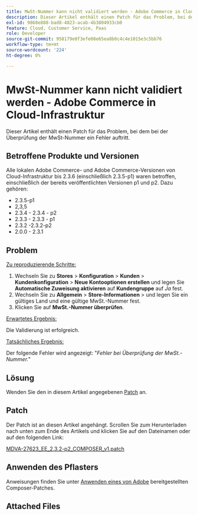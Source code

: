 ```yaml
---
title: MwSt-Nummer kann nicht validiert werden - Adobe Commerce in Cloud-Infrastruktur
description: Dieser Artikel enthält einen Patch für das Problem, bei dem bei der Überprüfung der MwSt-Nummer ein Fehler auftritt.
exl-id: 9868e888-bad8-4823-acab-4b3804933cb0
feature: Cloud, Customer Service, Paas
role: Developer
source-git-commit: 958179e0f3efe08e65ea8b0c4c4e1015e3c5bb76
workflow-type: tm+mt
source-wordcount: '224'
ht-degree: 0%

---
```


# MwSt-Nummer kann nicht validiert werden - Adobe Commerce in Cloud-Infrastruktur

Dieser Artikel enthält einen Patch für das Problem, bei dem bei der Überprüfung der MwSt-Nummer ein Fehler auftritt.

## Betroffene Produkte und Versionen

Alle lokalen Adobe Commerce- und Adobe Commerce-Versionen von Cloud-Infrastruktur bis 2.3.6 (einschließlich 2.3.5-p1) waren betroffen, einschließlich der bereits veröffentlichten Versionen p1 und p2. Dazu gehören:

* 2.3.5-p1
* 2,3,5
* 2.3.4 - 2.3.4 - p2
* 2.3.3 - 2.3.3 - p1
* 2.3.2 -2.3.2-p2
* 2.0.0 - 2.3.1

## Problem

<u>Zu reproduzierende Schritte:</u>

1. Wechseln Sie zu **Stores** > **Konfiguration** > **Kunden** > **Kundenkonfiguration** > **Neue Kontooptionen erstellen** und legen Sie **Automatische Zuweisung aktivieren** auf **Kundengruppe** auf *Ja* fest.
1. Wechseln Sie zu **Allgemein** > **Store-Informationen** > und legen Sie ein gültiges Land und eine gültige MwSt.-Nummer fest.
1. Klicken Sie auf **MwSt.-Nummer überprüfen**.

<u>Erwartetes Ergebnis:</u>

Die Validierung ist erfolgreich.

<u>Tatsächliches Ergebnis:</u>

Der folgende Fehler wird angezeigt: &quot;*Fehler bei Überprüfung der MwSt.-Nummer.*&quot;

## Lösung

Wenden Sie den in diesem Artikel angegebenen [Patch](assets/MDVA-27623_EE_2.3.2-p2_COMPOSER_v1.patch.zip) an.

## Patch

Der Patch ist an diesen Artikel angehängt. Scrollen Sie zum Herunterladen nach unten zum Ende des Artikels und klicken Sie auf den Dateinamen oder auf den folgenden Link:

[MDVA-27623\_EE\_2.3.2-p2\_COMPOSER\_v1.patch](assets/MDVA-27623_EE_2.3.2-p2_COMPOSER_v1.patch.zip)

## Anwenden des Pflasters

Anweisungen finden Sie unter [Anwenden eines von Adobe](/help/how-to/general/how-to-apply-a-composer-patch-provided-by-magento.md) bereitgestellten Composer-Patches.

## Attached Files
